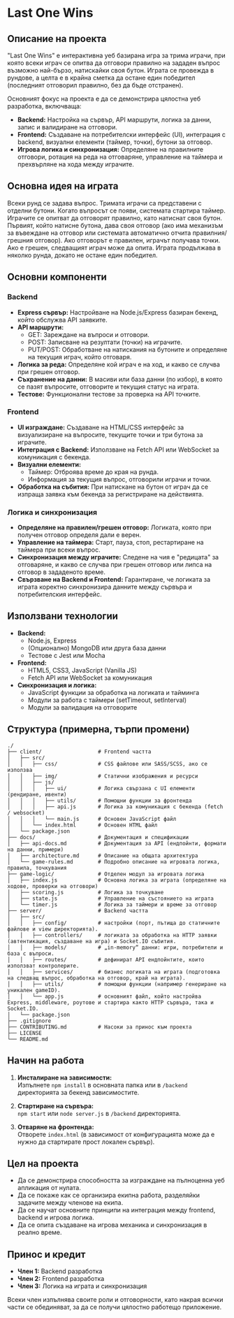 # Last One Wins

## Описание на проекта

"Last One Wins" е интерактивна уеб базирана игра за трима играчи, при която всеки играч се опитва да отговори правилно на зададен въпрос възможно най-бързо, натискайки своя бутон. Играта се провежда в рундове, а целта е в крайна сметка да остане един победител (последният отговорил правилно, без да бъде отстранен).

Основният фокус на проекта е да се демонстрира цялостна уеб разработка, включваща:

- **Backend:** Настройка на сървър, API маршрути, логика за данни, запис и валидиране на отговори.
- **Frontend:** Създаване на потребителски интерфейс (UI), интеграция с backend, визуални елементи (таймер, точки), бутони за отговор.
- **Игрова логика и синхронизация:** Определяне на правилните отговори, ротация на реда на отговаряне, управление на таймера и прехвърляне на хода между играчите.

## Основна идея на играта

Всеки рунд се задава въпрос. Тримата играчи са представени с отделни бутони. Когато въпросът се появи, системата стартира таймер. Играчите се опитват да отговорят правилно, като натиснат своя бутон. Първият, който натисне бутона, дава своя отговор (ако има механизъм за въвеждане на отговор или системата автоматично отчита правилния/грешния отговор). Ако отговорът е правилен, играчът получава точки. Ако е грешен, следващият играч може да опита. Играта продължава в няколко рунда, докато не остане един победител.

## Основни компоненти

### Backend
- **Express сървър:** Настройване на Node.js/Express базиран бекенд, който обслужва API заявките.
- **API маршрути:**
    - GET: Зареждане на въпроси и отговори.
    - POST: Записване на резултати (точки) на играчите.
    - PUT/POST: Обработване на натискания на бутоните и определяне на текущия играч, който отговаря.
- **Логика за реда:** Определяне кой играч е на ход, и какво се случва при грешен отговор.
- **Съхранение на данни:** В масиви или база данни (по избор), в която се пазят въпросите, отговорите и текущия статус на играта.
- **Тестове:** Функционални тестове за проверка на API точките.

### Frontend
- **UI изграждане:** Създаване на HTML/CSS интерфейс за визуализиране на въпросите, текущите точки и три бутона за играчите.
- **Интеграция с Backend:** Използване на Fetch API или WebSocket за комуникация с бекенда.
- **Визуални елементи:**
    - Таймер: Отброява време до края на рунда.
    - Информация за текущия въпрос, отговорили играчи и точки.
- **Обработка на събития:** При натискане на бутон от играч да се изпраща заявка към бекенда за регистриране на действията.

### Логика и синхронизация
- **Определяне на правилен/грешен отговор:** Логиката, която при получен отговор определя дали е верен.
- **Управление на таймера:** Старт, пауза, стоп, рестартиране на таймера при всеки въпрос.
- **Синхронизация между играчите:** Следене на чия е "редицата" за отговаряне, и какво се случва при грешен отговор или липса на отговор в зададеното време.
- **Свързване на Backend и Frontend:** Гарантиране, че логиката за играта коректно синхронизира данните между сървъра и потребителския интерфейс.

## Използвани технологии

- **Backend:**
    - Node.js, Express
    - (Опционално) MongoDB или друга база данни
    - Тестове с Jest или Mocha
- **Frontend:**
    - HTML5, CSS3, JavaScript (Vanilla JS)
    - Fetch API или WebSocket за комуникация
- **Синхронизация и логика:**
    - JavaScript функции за обработка на логиката и тайминга
    - Модули за работа с таймери (setTimeout, setInterval)
    - Модули за валидация на отговорите

## Структура (примерна, търпи промени)

```
./
├── client/                  # Frontend частта
│   ├── src/
│   │   ├── css/             # CSS файлове или SASS/SCSS, ако се използва
│   │   ├── img/             # Статични изображения и ресурси
│   │   ├── js/             
│   │   │   ├── ui/          # Логика свързана с UI елементи (рендиране, ивенти)
│   │   │   ├── utils/       # Помощни функции за фронтенда
│   │   │   ├── api.js       # Логика за комуникация с бекенда (fetch / websocket)
│   │   │   └── main.js      # Основен JavaScript файл
│   │   └── index.html       # Основен HTML файл
│   └── package.json         
├── docs/                    # Документация и спецификации
│   ├── api-docs.md          # Документация за API (ендпойнти, формати на данни, примери)
│   ├── architecture.md      # Описание на общата архитектура
│   └── game-rules.md        # Подробно описание на игровата логика, правила, точкувания
├── game-logic/              # Отделен модул за игровата логика
│   ├── index.js             # Основна логика за играта (определяне на ходове, проверки на отговори)
│   ├── scoring.js           # Логика за точкуване
│   ├── state.js             # Управление на състоянието на играта
│   └── timer.js             # Логика за таймери и време за отговор
├── server/                  # Backend частта
│   ├── src/
│   │   ├── config/          # настройки (порт, пътища до статичните файлове и view директорията).
│   │   ├── controllers/     # логиката за обработка на HTTP заявки (автентикация, създаване на игра) и Socket.IO събития.
│   │   ├── models/          # „in-memory“ данни: игри, потребители и база с въпроси.
│   │   ├── routes/          # дефинират API ендпойнтите, които използват контролерите.
│   │   ├── services/        # бизнес логиката на играта (подготовка на следващ въпрос, обработка на отговор, край на играта).
│   │   ├── utils/           # помощни функции (например генериране на уникален gameID).
│   │   └── app.js           # основният файл, който настройва Express, middleware, роутове и стартира както HTTP сървъра, така и Socket.IO.
│   └── package.json         
├── .gitignore               
├── CONTRIBUTING.md          # Насоки за принос към проекта
├── LICENSE                  
└── README.md                
```

## Начин на работа

1. **Инсталиране на зависимости:**  
   Изпълнете `npm install` в основната папка или в `/backend` директорията за бекенд зависимостите.

2. **Стартиране на сървъра:**  
   `npm start` или `node server.js` в `/backend` директорията.

3. **Отваряне на фронтенда:**  
   Отворете `index.html` (в зависимост от конфигурацията може да е нужно да стартирате прост локален сървър).


## Цел на проекта

- Да се демонстрира способността за изграждане на пълноценна уеб апликация от нулата.
- Да се покаже как се организира екипна работа, разделяйки задачите между членове на екипа.
- Да се научат основните принципи на интеграция между frontend, backend и игрова логика.
- Да се опита създаване на игрова механика и синхронизация в реално време.

## Принос и кредит

- **Член 1:** Backend разработка
- **Член 2:** Frontend разработка
- **Член 3:** Логика на играта и синхронизация

Всеки член изпълнява своите роли и отговорности, като накрая всички части се обединяват, за да се получи цялостно работещо приложение.

